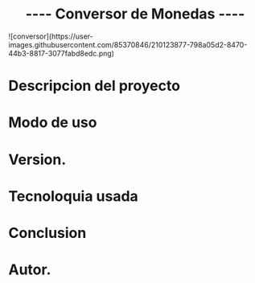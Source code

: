 <h1 align="center"> ---- Conversor de Monedas ---- </h1>
![conversor](https://user-images.githubusercontent.com/85370846/210123877-798a05d2-8470-44b3-8817-3077fabd8edc.png)


# Descripcion del proyecto
# Modo de uso
# Version.
# Tecnoloquia usada
# Conclusion
# Autor.
